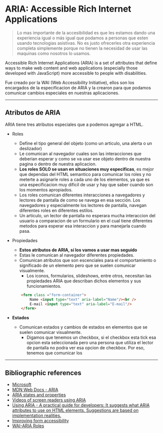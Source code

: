# ARIA: Accessible Rich Internet Applications

> Lo mas importante de la accesibilidad es que les estamos dando una experiencia igual o más igual que podamos a personas que esten usando tecnologias asistivas. No es justo ofrecerles otra experiencia completa simplemente porque no tienen la necesidad de usar las maquinas como nosotros lo usamos.

Accessible Rich Internet Applications (ARIA) is a set of attributes that define ways to make web content and web applications (especially those developed with JavaScript) more accessible to people with disabilities.

Fue creado por la WAI (Web Accessibility Initiative), ellos son los encargados de la especificacion de ARIA y la crearon para que podamos comunicar cambios especiales en nuestras aplicaciones.

---

## Atributos de ARIA
ARIA tiene tres atributos especiales que a podemos agregar a HTML.

- Roles
    - Define el tipo general del objeto (como un articulo, una alerta o un deslizador)
    - Le comunican al navegador cuales son las interacciones que deberian esperar y como se va usar ese objeto dentro de nuestra pagina o dentro de nuestra aplicacion.
    - **Los roles SOLO se usan en situaciones muy especificas**, es mejor que dependas del HTML semantico para comunicar los roles y no meterte a asignarle roles a cada uno de los elementos, ya que es una especificacion muy dificil de usar y hay que saber cuando son los momentos apropiados.
    - Los roles comunican diferentes interacciones a navegadores y lectores de pantalla de como se navega en esa sección. Los navegadores y especialmente los lectores de pantalla, navegan diferentes roles en diferentes estilos.
    - Un articulo, un lector de pantalla no esperara mucha interaccion del usuario a comparacion de un formulario en el cual tiene diferentes metodos para esperar esa interaccion y para manejarla cuando pasa.

- Propiedades
    - **Estos atributos de ARIA, sí los vamos a usar mas seguido**
    - Estas le comunican al navegador diferentes propiedades.
    - Comunican atributos que son escenciales para el comportamiento o significado de un elemento pero que se suelen comunicar visualmente.
        - Los iconos, formularios, slideshows, entre otros, necesitan las propiedades ARIA que describan dichos elementos y sus funcionamientos.
    
    ```HTML
        <form class ="form-container">
            Name <input type="text" aria-label="Name"/><br />
            E-mail <input type="text" aria-label="E-mail"/>
        </form>
    ```
- **Estados**
    - Comunican estados y cambios de estados en elementos que se suelen comunicar visualmente.
        - Digamos que tenemos un checkbox, si el checkbox esta tick esa opcion esta seleccionada pero una persona que utiliza el lector de pantalla no podra ver esa opcion de checkbox. Por eso, tenemos que comunicar los


---

## Bibliographic references
- [Microsoft](www.microsoft.com)
- [MDN Web Docs - ARIA](https://developer.mozilla.org/en-US/docs/Web/Accessibility/ARIA)
- [ARIA states and properties](https://developer.mozilla.org/en-US/docs/Web/Accessibility/ARIA/Attributes)
- [Videos of screen readers using ARIA](https://zomigi.com/blog/videos-of-screen-readers-using-aria-updated/)
- [Using ARIA - A practical guide for developers:  It suggests what ARIA attributes to use on HTML elements. Suggestions are based on implementation realities.](https://w3c.github.io/using-aria/)
- [Improving form accessibility](https://developer.mozilla.org/en-US/docs/Web/Accessibility/ARIA/forms)
- [WAI-ARIA Roles](https://developer.mozilla.org/en-US/docs/Web/Accessibility/ARIA/Roles)
